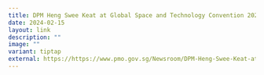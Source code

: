 ```yaml
---
title: DPM Heng Swee Keat at Global Space and Technology Convention 2024
date: 2024-02-15
layout: link
description: ""
image: ""
variant: tiptap
external: https://https://www.pmo.gov.sg/Newsroom/DPM-Heng-Swee-Keat-at-Global-Space-and-Technology-Convention-2024
---
```

